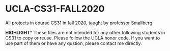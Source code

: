 # UCLA-CS31-FALL2020
All projects in course CS31 in fall 2020, taught by professor Smallberg

****HIGHLIGHT*****
These files are not intended for any other following students in CS31 to copy or reuse. Please follow the UCLA honor code. 
If you want to use part of them or have any qustion, please contact me directly.
